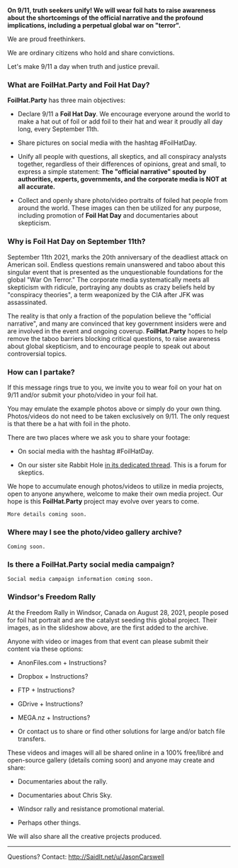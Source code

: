 
**On 9/11, truth seekers unify! We will wear foil hats to raise awareness about the shortcomings of the official narrative and the profound implications, including a perpetual global war on "terror".**

We are proud freethinkers.

We are ordinary citizens who hold and share convictions.  

Let's make 9/11 a day when truth and justice prevail.

### What are **FoilHat.Party** and **Foil Hat Day**?

**FoilHat.Party** has three main objectives:

* Declare 9/11 a **Foil Hat Day**.  We encourage everyone around the world to make a hat out of foil or add foil to their hat and wear it proudly all day long, every September 11th.

* Share pictures on social media with the hashtag #FoilHatDay.

* Unify all people with questions, all skeptics, and all conspiracy analysts together, regardless of their differences of opinions, great and small, to express a simple statement: **The "official narrative" spouted by authorities, experts, governments, and the corporate media is NOT at all accurate.**

* Collect and openly share photo/video portraits of foiled hat people from around the world. These images can then be utilized for any purpose, including promotion of **Foil Hat Day** and documentaries about skepticism. 

### Why is Foil Hat Day on September 11th?

September 11th 2021, marks the 20th anniversary of the deadliest attack on American soil. Endless questions remain unanswered and taboo about this singular event that is presented as the unquestionable foundations for the global "War On Terror." The corporate media systematically meets all skepticism with ridicule, portraying any doubts as crazy beliefs held by "conspiracy theories", a term weaponized by the CIA after JFK was assassinated.

The reality is that only a fraction of the population believe the "official narrative", and many are convinced that key government insiders were and are involved in the event and ongoing coverup.  **FoilHat.Party** hopes to help remove the taboo barriers blocking critical questions, to raise awareness about global skepticism, and to encourage people to speak out about controversial topics.

### How can I partake?

If this message rings true to you, we invite you to wear foil on your hat on 9/11 and/or submit your photo/video in your foil hat.

You may emulate the example photos above or simply do your own thing. Photos/videos do not need to be taken exclusively on 9/11.  The only request is that there be a hat with foil in the photo.

There are two places where we ask you to share your footage:

* On social media with the hashtag #FoilHatDay.

* On our sister site Rabbit Hole [in its dedicated thread](http://ynpxg2vmxftysze4cxqxao4ylv22vtfptxjk6zwlkilzki4avn23miqd.onion/viewtopic.php?f=17&t=58&p=161#p161). This is a forum for skeptics.

We hope to accumulate enough photos/videos to utilize in media projects, open to anyone anywhere, welcome to make their own media project.  Our hope is this **FoilHat.Party** project may evolve over years to come.

`More details coming soon.`

### Where may I see the photo/video gallery archive?

`Coming soon.`

### Is there a FoilHat.Party social media campaign?

`Social media campaign information coming soon.`

### Windsor's Freedom Rally

At the Freedom Rally in Windsor, Canada on August 28, 2021, people posed for foil hat portrait and are the catalyst seeding this global project.  Their images, as in the slideshow above, are the first added to the archive.

Anyone with video or images from that event can please submit their content via these options:

* AnonFiles.com + Instructions?

* Dropbox + Instructions?

* FTP + Instructions?

* GDrive + Instructions?

* MEGA.nz + Instructions?

* Or contact us to share or find other solutions for large and/or batch file transfers.

These videos and images will all be shared online in a 100% free/libré and open-source gallery (details coming soon) and anyone may create and share:

* Documentaries about the rally.

* Documentaries about Chris Sky.

* Windsor rally and resistance promotional material.

* Perhaps other things.

We will also share all the creative projects produced.

- - -

Questions? Contact: http://SaidIt.net/u/JasonCarswell
